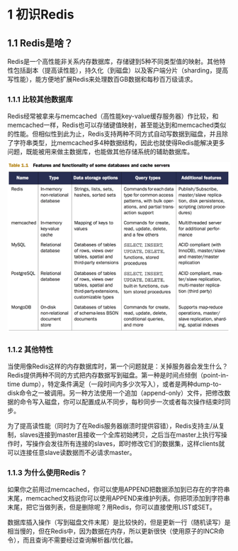 # 1 初识Redis

## 1.1 Redis是啥？

Redis是一个高性能非关系内存数据库，存储键到5种不同类型值的映射。其他特性包括副本（提高读性能），持久化（到磁盘）以及客户端分片（sharding，提高写性能），能方便地扩展Redis来处理数百GB数据和每秒百万级请求。

### 1.1.1 比较其他数据库

Redis经常被拿来与memcached（高性能key-value缓存服务器）作比较，和memcached一样，Redis也可以存储键值映射，甚至能达到和memcached类似的性能。但相似性到此为止，Redis支持两种不同方式自动写数据到磁盘，并且除了字符串类型，比memcached多4种数据结构，因此也就使得Redis能解决更多问题，既能被用来做主数据库，也能做其他存储系统的辅助数据库。

![](/assets/QQ20160727-1.png)

### 1.1.2 其他特性

当使用像Redis这样的内存数据库时，第一个问题就是：关掉服务器会发生什么？Redis提供两种不同的方式把内存数据写到磁盘。第一种是时间点倾倒（point-in-time dump），特定条件满足（一段时间内多少次写入），或者是两种dump-to-disk命令之一被调用。另一种方法使用一个追加（append-only）文件，把修改数据的命令写入磁盘，你可以配置成从不同步，每秒同步一次或者每次操作结束时同步。

为了提高读性能（同时为了在Redis服务器崩溃时提供容错），Redis支持主\/从复制，slaves连接到master且接收一个全库初始拷贝，之后当在master上执行写操作时，写操作会发往所有连接的slaves，即时修改它们的数据集，这样clients就可以连接任意slave读数据而不必请求master。

### 1.1.3 为什么使用Redis？

如果你之前用过memcached，你可以使用APPEND把数据添加到已存在的字符串末尾，memcached文档说你可以使用APPEND来维护列表。你把项添加到字符串末尾，把它当做列表，但是删除呢？用Redis，你可以直接使用LIST或SET。

数据库插入操作（写到磁盘文件末尾）是比较快的，但是更新一行（随机读写）是相当慢的，但在Redis中，因为数据在内存，所以更新很快（使用原子的INCR命令），而且查询不需要经过查询解析器\/优化器。


